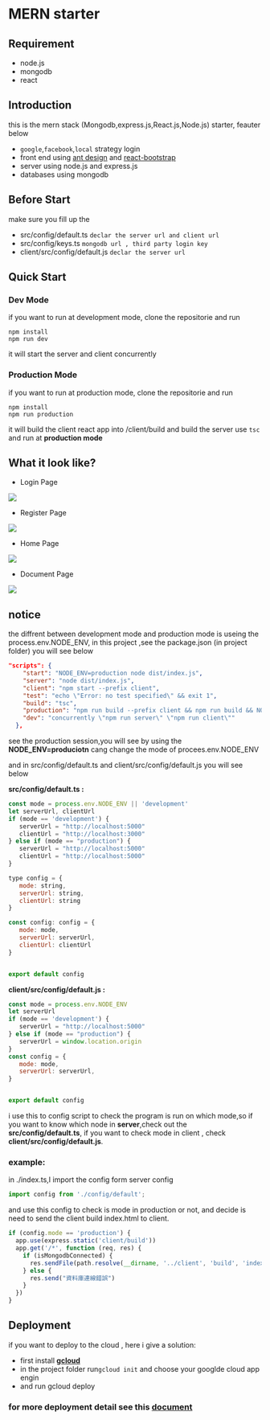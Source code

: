 # MERN starter

## Requirement

* node.js
* mongodb
* react

## Introduction

this is the mern stack (Mongodb,express.js,React.js,Node.js) starter, feauter below

* `google`,`facebook`,`local` strategy login
* front end using [ant design](https://ant.design/index-cn) and [react-bootstrap](https://react-bootstrap.github.io/)
* server using node.js and express.js
* databases using mongodb

## Before Start

make sure you fill up the
* src/config/default.ts `declar the server url and client url`
* src/config/keys.ts `mongodb url , third party login key`
* client/src/config/default.js `declar the server url`

## Quick Start

### Dev Mode
if you want to run at development mode, clone the repositorie and run

```
npm install
npm run dev
```

it will start the server and client concurrently

### Production Mode
if you want to run at production mode, clone the repositorie and run 

```
npm install
npm run production
```
it will build the client react app into /client/build and build the server use `tsc` and run at **production mode**

## What it look like?

* Login Page

![](https://i.imgur.com/qJvyApa.png)

* Register Page

![](https://i.imgur.com/CljB8ei.png)

* Home Page

![](https://i.imgur.com/UfzCpa0.png)

* Document Page

![](https://i.imgur.com/vUkmFen.png)

## notice
the diffrent between development mode and production mode is useing the process.env.NODE_ENV, in this project ,see the package.json (in project folder) you will see below

``` json
"scripts": {
    "start": "NODE_ENV=production node dist/index.js",
    "server": "node dist/index.js",
    "client": "npm start --prefix client",
    "test": "echo \"Error: no test specified\" && exit 1",
    "build": "tsc",
    "production": "npm run build --prefix client && npm run build && NODE_ENV=production node dist/index.js",
    "dev": "concurrently \"npm run server\" \"npm run client\""
  },
```

see the production session,you will see by using the **NODE_ENV=produciotn** cang change the mode of procees.env.NODE_ENV

and in src/config/default.ts and client/src/config/default.js you will see below

**src/config/default.ts :**
```javascript
const mode = process.env.NODE_ENV || 'development'
let serverUrl, clientUrl
if (mode == 'development') {
   serverUrl = "http://localhost:5000"
   clientUrl = "http://localhost:3000"
} else if (mode == "production") {
   serverUrl = "http://localhost:5000"
   clientUrl = "http://localhost:5000"
}

type config = {
   mode: string,
   serverUrl: string,
   clientUrl: string
}

const config: config = {
   mode: mode,
   serverUrl: serverUrl,
   clientUrl: clientUrl
}


export default config

```

**client/src/config/default.js :**
```javascript
const mode = process.env.NODE_ENV
let serverUrl
if (mode == 'development') {
   serverUrl = "http://localhost:5000"
} else if (mode == "production") {
   serverUrl = window.location.origin
}
const config = {
   mode: mode,
   serverUrl: serverUrl,
}


export default config
```

i use this to config script to check the program is run on which mode,so if you want to know which node in **server**,check out the **src/config/default.ts**, if you want to check mode in client , check **client/src/config/default.js**.

### example:
in ./index.ts,I import the config form server config

```javascript
import config from './config/default';
```

and use this config to check is mode in production or not,
and decide is need to send the client build index.html to client.


``` javascript
if (config.mode == 'production') {
  app.use(express.static('client/build'))
  app.get('/*', function (req, res) {
    if (isMongodbConnected) {
      res.sendFile(path.resolve(__dirname, '../client', 'build', 'index.html'));
    } else {
      res.send("資料庫連線錯誤")
    }
  })
}
```


## Deployment
if you want to deploy to the cloud , here i give a solution:

* first install **[gcloud](https://cloud.google.com/sdk/?hl=zh-tw&utm_source=google&utm_medium=cpc&utm_campaign=japac-TW-all-en-dr-skws-all-all-trial-e-dr-1008074&utm_content=text-ad-none-none-DEV_c-CRE_195738242820-ADGP_Hybrid+%7C+AW+SEM+%7C+SKWS+~+T1+%7C+EXA+%7C+General+%7C+M:1+%7C+TW+%7C+en+%7C+Cloud+SDK-KWID_43700024743266674-kwd-353705488996&userloc_9040321&utm_term=KW_gcloud%20sdk&gclid=Cj0KCQiApt_xBRDxARIsAAMUMu-Z9tyrhaFjHUvuJVicJtPJ1U2LWbWy345FFRWoH1ejbh_kZK0rJdAaAgVUEALw_wcB)**
* in the project folder run`gcloud init` and choose your googlde cloud app engin
* and run gcloud deploy

### for more deployment detail see this [document](https://hackmd.io/vIgqUIBAQA-MeDwsy1eEDw)
